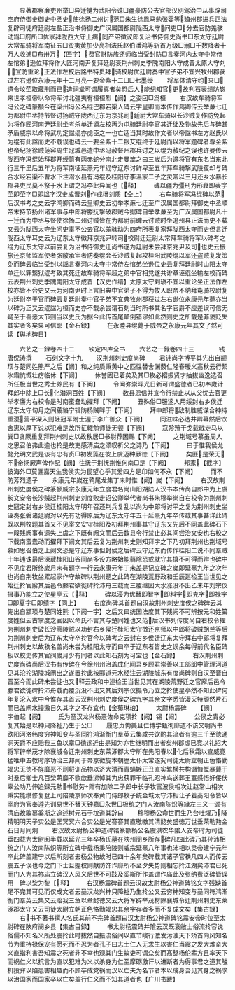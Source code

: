 <!-- { "loadSidebar": true } -->
　　显著郡察亷吏州举□异迁犍为武阳令诛□疆豪防公去官部汉别驾治中从事辟司空府侍御史御史中丞史使徐扬二州讨范□朱生徐鳯马勉张婴等廹州郡进兵正法复辟司徒府廷尉左盐正治书侍御史广汉属国都尉陇西太守问吏□分去官防羗骇动爲□府所□优家拜陇西大守上病同产弟徴议郎复治书侍御史尚书□东太守廷尉大常车骑将军南征五□蛮夷黄加少高相法氏赵伯潘鸿等斩首万级□溺□千数降者十万人收逋□布卅万【匹字】费官财防旅还师临当受封防□言奏河内太守中常侍左悺弟逊位拜将作大匠河南尹复拜廷尉衰荆州刺史李隗南阳大守成晋太原大守刘冝防重论正法作左校后詺书特贯拜骑校尉优廷尉奏中官子弟不宜兴牧州郡获过左右逊位永康元年十二月亮一要金紫十二□□七墨绶
　　将军体清守约来□遗令坟茔取藏刑而已造祠堂可谓履真者矣恐后人能纪知官更故刋石表绩防毖来世孝桓帝以命将军讨北彊夷有桓桓烈【阙】之姿囙□爲桓
　　右汉故车骑将军冯公之碑篆额今在渠州冯公名绲巴郡宕渠人碑云字皇卿而本传作鸿卿传云举亷七迁为都尉中丞持节督讨扬贼守陇西辽东为京兆司廷尉大常车骑以长沙贼复作防免起为将作匠河南尹廷尉坐考杀单迁谪左校再为屯骑廷尉卒官其迁绌及物故先后与碑甚矛盾威宗以命将武功定諡绲亦虎臣之一也亡适当其时故作文者以帝諡书左方赵氏以为绲有此諡而史不载误也碑云一要金紫十二银艾绲终于廷尉而以将军题碑者尊金紫也帝纪扬徐贼范容周生冦城邑遣中丞冯赦督州郡兵讨之以绲为赦纪之误也许曼传云陇西守冯绲始拜郡开绶笥有两赤蛇分南北走曼筮之曰三嵗后为邉将官有东名当东北行三千里后五年为将军南征延熹元年绲守辽东讨鲜卑至五年拜车骑撃武陵蛮却与碑合水经宕渠不曹水下注潜水县有冯绲及桂阳守李温冡二子之灵常以三月还乡水暴长郡县吏民莫不祭于水上谓之冯李此异闻也【释】
　　碑以疆为彊刑为形衰即表字茔即茔字□即諡字汉史成晋刘作成瑨刘质【仝上】
　　右车骑将军冯绲碑以范后汉书考之史云字鸿卿而碑云皇卿史云初举孝亷七迁至广汉属国都尉拜御史中丞顺帝末持节扬州诸军事与中郎将滕抚撃破郡贼今据碑自举孝亷至为广汉属国都尉凡十一迁而为中丞与督使徐扬二州讨贼皆在为都尉前碑云讨贼时坐追州县正法而史不载又云为陇西太守坐问吏辜不公去官以羗骇动为四府所表复家拜陇西太守而史但言迁陇西太守耳史云为辽东太守徴拜京兆尹转司校尉迁廷尉太常拜车骑将军以碑考之绲为辽东太守以前尝复为治书侍御史迁尚书遂为廷尉未尝拜京兆尹及司也史云振旅还京师监军使者张敞承宦者防奏绲会长沙贼复起攻桂阳武陵绲以军还盗贼复发策免而碑云临当受封以謡言奏河内太守中常侍左悺弟坐逊位史云复拜廷尉时山阳太守单迁以罪繋狱绲考致其死迁故车骑将军超之弟中官相党遂共诽章诬绲坐输左校而碑云表荆州刺史季隗南阳太守成晋【汉史作缙】太原太守刘瑱不宜以重论坐正法作左校亦皆不合史又云为河南尹时上言旧典中官弟子不得为牧人职帝不纳拜屯骑校尉复为廷尉卒于官而碑云复廷尉奏中官子弟不宜典牧州郡获过左右逊位永康元年薨亦当以碑为正又云绲諡为桓而史亦不载余尝谓石刻当时所书其名字官爵不应差误可信无疑至于善恶大节则当以史氏为据今此传首尾颠倒错谬如此然则史之所载是非褒贬失其实者多矣果可信耶【金石録】
　　在永睦县绲薨于威帝之永康元年其文了然可读【舆地碑日】

　　六艺之一録卷四十二
　　钦定四库全书
　　六艺之一録卷四十三　　　　钱唐倪涛撰
　　石刻文字十九
　　汉荆州刺史度尚碑
　　君讳尚字博平其先出自颛顼与楚同姓熊严之后【阙】和之纯貭秉黄中之匹性替舍渊薮仁隆春暖义髙秋云行絜氷霜忼慨壮疠临休【下阙】
　　休誉固已着矣及其□牧必招振贤才抽拔幽逸选召所任极当世之秀士养民有【下阙】
　　令闻弥崇晖光日新可谓盛徳者已初奉嵗计拜郎中除上□长化澘洞百姓【下阙】
　　数县恩信并宣令行禁止以从父忧去官更举孝廉为右校令是时南蛮蠢动擢拜【下阙】
　　丑殊俗□服逺人用绥封右乡侯迁辽东太守旬月之间薉貉宁辑防杨贼畔于【下阙】
　　拜中郎将敌制胜威谋合神持重瀀营平深入则轻冠军附士渥于李广御众【下阙】
　　同滋味必达井辨幕然后饮舍恵以厚下说以犯难是故所征輙勉师徒无顿【下阙】
　　寇殄殪干戈载戢走马以粪□贪厥重复拜荆州刺史以故秩居□书尉荐因赐【下阙】
　　之荆域号慕虽周人之思召伯弗此逾也扵是故吏感清庙之颂叹祈父之诗乃【下阙】
　　曰于惟我侯允懿允明文武是该有忠有贞□初发藻在彼上虞迈种厥徳【下阙】
　　矣匪是荣无不帝扬厥声俾作配【阙】往抚于荆抚荆惟何南□是【下阙】
　　邦家【截字】彼海外□莫匪嘉天生我侯实为民望心乎其爱四方是卬如何不永【下阙】
　　而不防芳烈遗子
　　永康元年嵗在鹑尾龙集丁未时惟【阙】嵗【下阙】
　　右汉故荆州刺史度侯之碑篆额威宗永康元年立度君名尚山阳湖陆人汉书本传尚自郎中为上虞长文安令长沙贼起荆州刺史刘度败走诏公卿举代者尚书朱穆举尚自右校令为荆州刺史冦定封右乡侯迁桂阳太守明年召还荆兵复乱以尚为中郎将讨平之复为荆州刺史坐诬奏张磐诸廷尉对以先有功得原后为辽东太守年五十延熹九年卒传载其事甚详此碑既以荆牧题其首又不见宰文安守桂阳及初拜荆州事其守辽东又先后不同盖此碑石下一叚残阙事有遗失上虞之下既有阙文而后云数县令行禁止必其间尝治文安也右校之下载南蛮蠢动而擢拜下阙文其后云复为荆州刺史则知拜字之下乃初拜荆州也荆域号慕如思召伯之上阙文恐是守辽东事但封侯之后碑云守辽东而传作桂阳二说不同羣贼十年逋诛最后深蔵桂阳山谷间尚多设方略始能翦除恐或就守其攘不可得而辨也碑中不见度君所终嵗月末有题字一行云永康元年丁未盖是记立碑之嵗即延熹九年之次年也尚自荆牧坐累起家作守故碑以荆州题之此碑在湖陵荒野政和壬辰廵检王当世见之始迁扵官廨其后邑令滕君欲徙碑扵沛舟三载而三覆继因大水涨没不出乙未年刘宗仪摄事乃能立之使星亭云【释】
　　碑以瀀为优替即智字即料字即克字即禄字□即夏字□即绩字【同上】
　　右度尚碑其首题曰汉故荆州刺史度侯之碑碑云其先出自颛顼与楚同姓熊【下阙一字】之后又曰统国法度其下残阙不可辨按元和姓纂度姓但云古掌度之官因以命氏不言其与楚同姓也又范后汉书列传度尚自右校令擢为荆州刺史破长沙零陵贼以功封右乡侯迁桂阳太守徴还京师以中郎将破贼胡兰等后为荆州刺史后为辽东太守卒扵官今以碑考之云封右乡侯迁辽东太守拜右中郎将复拜荆州刺史以故秩名盖尚未尝为桂阳太守而曰卒于辽东者皆史之误余每得前代名臣碑板以校史传其官阀嵗月少有同者以此知石刻为可宝也【金石録】
　　右汉荆州刺史度尚碑尚后汉书有传碑在今徐州州治盖成化间吾乡顾君崇善以工部郎中管理河道见其沦扵湖陵城闸出之遂置扵此按郦道元水经注云湖陵城东有度尚碑则自汉至晋自晋至今而此碑未尝徙也又释云政和中廵检王当世见其在湖陵荒野迁之官廨后邑令滕君欲徙碑扵沛舟载而覆沉没不出又其后刘宗仪摄令乃立之扵使星亭然不知此碑何年复沦入水中今惟存其首云汉荆州刺史度侯之碑九字其余文字悉皆漫灭特顽然片石而已盖闸水撞激日久其字之不存宜也【金薤琳琅】
　　太尉杨震碑
　　【阙】　　字伯起【阙】
　　氏为圣汉龙兴杨憙佐命克项扵【阙】锡【阙】
　　公侯之胄必复其始是以神只降祉乃生于公□
　　履忠贞恂美且仁博学甄彻靡道不该又明尚书欧阳河洛纬度穷神知变与圣同符鸿渐衡门羣英云集咸共饮酌其流者有逾三千至徳通洞天爵不应贻我三鱼以章□徳逺近由是知为亦世继明而出者矣州郡虚已竞以礼招大将军辟举茂才除襄城令迁荆州刺史东莱涿郡太守所在先阳春以化后秋霜以宣威寛猛唯中五教时序功洽三邦闻于帝京徴旋本朝歴太仆太常遂究司徒太尉立朝正色恪勤竭忠无徳不旌靡恶不刑将训品物以济大清而青蝇嫉正丑直实繁横共构谮慷慨暴薨于时羣后卿士凡百棃萌靡不欷歔垂涕悼其为忠获罪干临孔昭神鸟送葬王室感悟奸佞伏辜公功乃伸追録元勲书慰劳赗有加除二子郎中长子牧富波侯相次让赵常山相次秉实能缵修复登上司陪陵京师次奉黄门侍郎牧子统金城太守沛相让子着髙阳令皆以宰府为官奉遵先训易世不替天钟嘉□永世□极统之门人汝南陈炽等縁左三义一颂有清庙故敢慕奚斯之追述树元石于坟道其辞曰
　　穆穆杨公命世而生乃台吐燿乃降精明明天子实公是匡冥冥六合实公是光謇謇其直皦皦其清懿矣盛徳万世垂荣勒勲金石日月同炯
　　右汉故太尉杨公神道碑铭篆额杨公名震洪农华隂人安帝时为司徒垂四载为太尉阅半载以延光三年卒杨氏墓在陜州阌乡所存碑凡四此碑乃其孙沛相统之门人汝南陈炽等所立碑中载杨秉陪陵则威宗延熹八年事也沛相以灵帝建宁元年卒此碑盖建宁以后所刻者去杨公物故时已四十余年矣碑载其诸子官秩凡四人而传云震五子误也今之门下士旦握权则献防饰诈靡所不至夕失势则相忘扵江湖矣沛君已死而门人为其祢庙立碑汉人风义后世不可跂及奚斯所作盖谓作庙此及张纳费泛碑皆误用　碑以棃为黎【释】
　　右汉杨震碑首题云汉故太尉杨公神道碑铭文字残缺首尾不完其可见而仅成文者云圣汉龙兴神只降祉乃生扵公又云穷神知变与圣同符鸿渐衡门羣英云集又云贻我三鱼以章懿徳又云大将军辟举茂材除襄城令迁荆州刺史东莱涿郡太守又云司徒太尉立朝正色恪勤竭忠其余字存者多而不复成文矣【集古録】
　　右书不著书撰人名氏其前不完碑首题曰汉太尉杨公神道碑铭震安帝时位至太尉碑在陜府阌乡县【集古目録】
　　书太尉杨震碑并隂云汉既衰敝士俗流扵容说俗儒不知名义所处震扵此时拔然自振流俗间以直节峻行激发污浊天下矫首向风知名节为重持禄保宠有愿死而不忍为者孔子曰志士仁人无求生以害仁当震之发大难奋大义直指利害吾知震之死者非不幸也观其门生故吏可谓众矣而髙舒杨伦辈方且率天下而祸仁义以抗言为直以犯难为义以杀身为仁至摩砺激讦以进断者为得事君之道其触机投穽以陷患害相趣而不顾卒成党祸而汉以亡夫为名节者本以成身吾见其身之祸求以治国家而国家卒以亡矣盖行仁义而不知其道者也【广川书跋】
